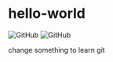 # hello-world
![GitHub](https://img.shields.io/github/license/bartdong/hello-world)
![GitHub](https://img.shields.io/github/license/bartdong/hello-world?style=flat-square)

change something to learn git
